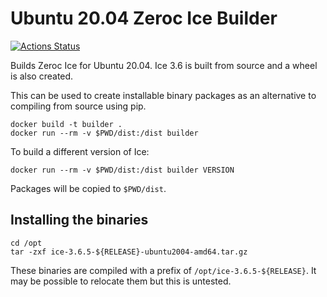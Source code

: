 Ubuntu 20.04 Zeroc Ice Builder
==============================

[![Actions Status](https://github.com/ome/zeroc-ice-ubuntu2004/workflows/Build/badge.svg)](https://github.com/ome/zeroc-ice-ubuntu2004/actions)

Builds Zeroc Ice for Ubuntu 20.04.
Ice 3.6 is built from source and a wheel is also created.

This can be used to create installable binary packages as an alternative to compiling from source using pip.

    docker build -t builder .
    docker run --rm -v $PWD/dist:/dist builder

To build a different version of Ice:

    docker run --rm -v $PWD/dist:/dist builder VERSION

Packages will be copied to `$PWD/dist`.


Installing the binaries
-----------------------

```
cd /opt
tar -zxf ice-3.6.5-${RELEASE}-ubuntu2004-amd64.tar.gz
```
These binaries are compiled with a prefix of `/opt/ice-3.6.5-${RELEASE}`.
It may be possible to relocate them but this is untested.
